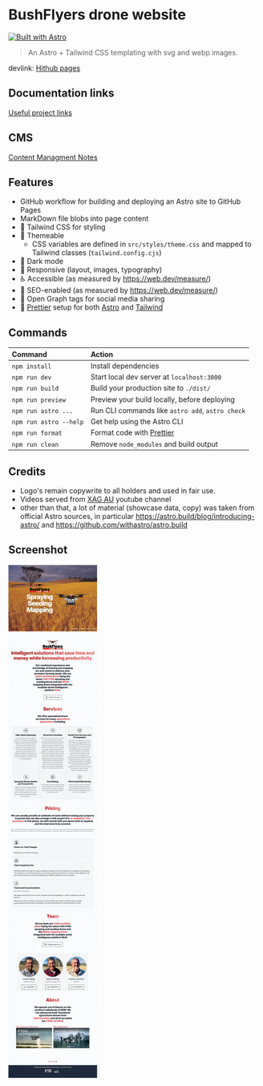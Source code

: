# BushFlyers drone website

[![Built with Astro](https://astro.badg.es/v1/built-with-astro.svg)](https://astro.build)

> An Astro + Tailwind CSS templating with svg and webp images.

devlink: [Hithub pages](https://hiddenindustries.github.io/bushflyers.com/)

## Documentation links
[Useful project links](/docs/links.md)

## CMS
[Content Managment Notes](/docs/content_structure.md)

## Features

- GitHub workflow for building and deploying an Astro site to GitHub Pages 
- MarkDown file blobs into page content
- 💨 Tailwind CSS for styling
- 🎨 Themeable
  - CSS variables are defined in `src/styles/theme.css` and mapped to Tailwind classes (`tailwind.config.cjs`)
- 🌙 Dark mode
- 📱 Responsive (layout, images, typography)
- ♿ Accessible (as measured by https://web.dev/measure/)
- 🔎 SEO-enabled (as measured by https://web.dev/measure/)
- 🔗 Open Graph tags for social media sharing
- 💅 [Prettier](https://prettier.io/) setup for both [Astro](https://github.com/withastro/prettier-plugin-astro) and [Tailwind](https://github.com/tailwindlabs/prettier-plugin-tailwindcss)

## Commands

| Command                | Action                                            |
| :--------------------- | :------------------------------------------------ |
| `npm install`          | Install dependencies                              |
| `npm run dev`          | Start local dev server at `localhost:3000`        |
| `npm run build`        | Build your production site to `./dist/`           |
| `npm run preview`      | Preview your build locally, before deploying      |
| `npm run astro ...`    | Run CLI commands like `astro add`, `astro check`  |
| `npm run astro --help` | Get help using the Astro CLI                      |
| `npm run format`       | Format code with [Prettier](https://prettier.io/) |
| `npm run clean`        | Remove `node_modules` and build output            |

## Credits

- Logo's remain copywrite to all holders and used in fair use.
- Videos served from [XAG AU](https://www.xagaustralia.com.au/) youtube channel
- other than that, a lot of material (showcase data, copy) was taken from official Astro sources, in particular https://astro.build/blog/introducing-astro/ and https://github.com/withastro/astro.build

## Screenshot

![Screenshots of BushFlyers website in early development](screenshots.webp)
